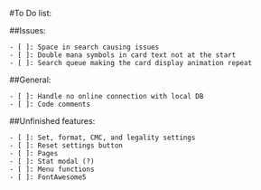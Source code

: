 #To Do list:

##Issues:

	- [ ]: Space in search causing issues
	- [ ]: Double mana symbols in card text not at the start
	- [ ]: Search queue making the card display animation repeat

##General:

	- [ ]: Handle no online connection with local DB
	- [ ]: Code comments

##Unfinished features:

	- [ ]: Set, format, CMC, and legality settings
	- [ ]: Reset settings button
	- [ ]: Pages
	- [ ]: Stat modal (?)
	- [ ]: Menu functions
	- [ ]: FontAwesome5
